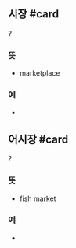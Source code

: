 ## 시장 #card
?
### 뜻
- marketplace
### 예
-
<!--SR:!2024-12-05,5,248-->

## 어시장 #card
?
### 뜻
- fish market
### 예
-
<!--SR:!2024-12-03,5,230-->
